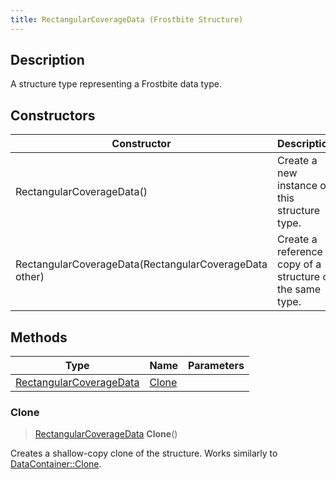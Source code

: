 ```yaml
---
title: RectangularCoverageData (Frostbite Structure)
---
```

## Description

A structure type representing a Frostbite data type.

## Constructors

| Constructor                                            | Description                                              |
| ------------------------------------------------------ | -------------------------------------------------------- |
| RectangularCoverageData()                              | Create a new instance of this structure type.            |
| RectangularCoverageData(RectangularCoverageData other) | Create a reference copy of a structure of the same type. |

## Methods

| Type                                               | Name            | Parameters |
| -------------------------------------------------- | --------------- | ---------- |
| [RectangularCoverageData](RectangularCoverageData) | [Clone](#clone) |            |

### Clone

> [RectangularCoverageData](RectangularCoverageData) **Clone**()

Creates a shallow-copy clone of the structure. Works similarly to [DataContainer::Clone](/vext/ref/cls/shr/datacontainer#clone).

